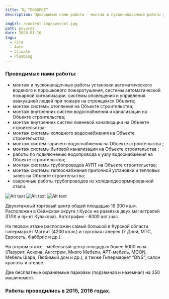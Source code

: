 ```yaml
---
title: ТЦ “ПОВОРОТ”
description: Проводимые нами работы - монтаж и пусконаладочные работы установки автоматического водяного и порошкового пожаротушения, системы автоматической пожарной сигнализации, системы оповещения и управления эвакуацией людей при пожаре на строящемся Объекте; монтаж системы отопления на Объекте строительства; монтаж внутренних систем водоснабжения и канализации на Объекте строительства; монтаж внутренних систем ливневой канализации на Объекте строительства; монтаж системы холодного водоснабжения на Объекте строительства; монтаж систем горячего водоснабжения на Объекте строительства; монтаж системы бытовой канализации на Объекте строительства; работы по подключению водопровода к узлу водоснабжения на Объекте строительства; монтаж системы трубопроводов АУПТ на Объекте строительства; монтаж системы теплоснабжения приточной установки и тепловых завес на Объекте строительства; сварочные работы трубопроводов из холоднодеформированной стали.

imgUrl: /content_img/povorot.jpg
path: povorot
date: 2020-01-10
tags:
  - Fire
  - Auto
  - Сlimate
  - Plumbing
---
```


### Проводимые нами работы:
- монтаж и пусконаладочные работы установки автоматического водяного и порошкового пожаротушения, системы автоматической пожарной сигнализации, системы оповещения и управления эвакуацией людей при пожаре на строящемся Объекте; 	 	 	
- монтаж системы отопления на Объекте строительства; 	 	  	
- монтаж внутренних систем водоснабжения и канализации на Объекте строительства;	 
- монтаж внутренних систем ливневой канализации на Объекте строительства;	
- монтаж системы холодного водоснабжения на Объекте строительства;	 
- монтаж систем горячего водоснабжения на Объекте строительства ;	 
- монтаж системы бытовой канализации на Объекте строительства ;  	 	
- работы по подключению водопровода к узлу водоснабжения на Объекте строительства; 	 	 	 	 	
- монтаж системы трубопроводов АУПТ на Объекте строительства; 	 	 	 	 	
- монтаж системы теплоснабжения приточной установки и тепловых завес на Объекте строительства;	 	 	 	 	 	
- сварочные работы трубопроводов из холоднодеформированной стали.


![Alt text](/content_img/povorot_1.jpg)
![Alt text](/content_img/povorot_2.jpg)
![Alt text](/content_img/povorot_3.jpg)

Двухэтажный торговый центр общей площадью 16 300 кв.м. Расположен в Сеймском округе г.Курск на развязке двух магистралей (ПЛК и пр-кт Кулакова). Автотрафик - 6000 авт./час.

На первом этаже расположен самый большой в Курской области гипермаркет Магнит (4200 кв.м.) и торговая галерея (7 Дней, МТС, Евросеть, Фаббрис и др.).

На втором этаже - мебельный центр площадью более 5000 кв.м. (Лазурит, Аскона, Ангстрем, Много Мебели, АРТ-мебель, MOON, Мебель Шара, Любимый дом и др.), а также Гипермаркет “DNS”, салон красоты и ателье.

Две бесплатные охраняемые парковки (подземная и наземная) на 350 машиномест.


### Работы проводились в 2015, 2016 годах.